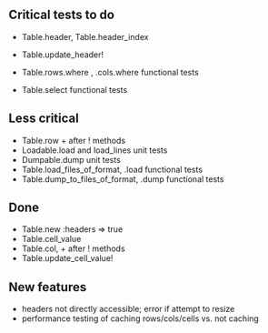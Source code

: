 ## Critical tests to do

- Table.header, Table.header_index
- Table.update_header!

- Table.rows.where , .cols.where functional tests
- Table.select functional tests


## Less critical
- Table.row + after ! methods
- Loadable.load and load_lines unit tests
- Dumpable.dump unit tests
- Table.load_files_of_format, .load functional tests
- Table.dump_to_files_of_format, .dump functional tests


## Done

- Table.new :headers => true
- Table.cell_value
- Table.col, + after ! methods
- Table.update_cell_value!


## New features

- headers not directly accessible; error if attempt to resize
- performance testing of caching rows/cols/cells vs. not caching

